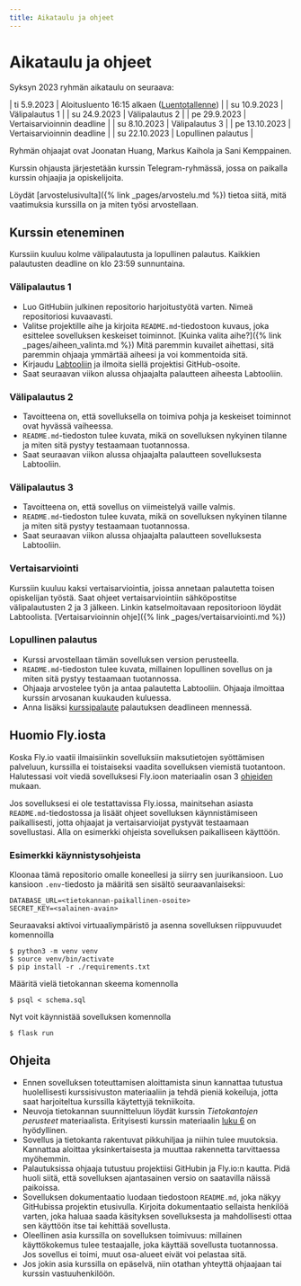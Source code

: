```yaml
---
title: Aikataulu ja ohjeet
---
```


# Aikataulu ja ohjeet

Syksyn 2023 ryhmän aikataulu on seuraava:

| ti 5.9.2023 | Aloitusluento 16:15 alkaen ([Luentotallenne](https://www.helsinki.fi/fi/unitube/video/7c0b6d8b-c807-40b1-857b-d4e8f1aa238a)) |
| su 10.9.2023 | Välipalautus 1 |
| su 24.9.2023 | Välipalautus 2 |
| pe 29.9.2023 | Vertaisarvioinnin deadline |
| su 8.10.2023 | Välipalautus 3 |
| pe 13.10.2023 | Vertaisarvioinnin deadline |
| su 22.10.2023 | Lopullinen palautus |

Ryhmän ohjaajat ovat Joonatan Huang, Markus Kaihola ja Sani Kemppainen.

Kurssin ohjausta järjestetään kurssin Telegram-ryhmässä, jossa on paikalla kurssin ohjaajia ja opiskelijoita.

Löydät [arvostelusivulta]({% link _pages/arvostelu.md %}) tietoa siitä, mitä vaatimuksia kurssilla on ja miten työsi arvostellaan.

## Kurssin eteneminen

Kurssiin kuuluu kolme välipalautusta ja lopullinen palautus. Kaikkien palautusten deadline on klo 23:59 sunnuntaina.

### Välipalautus 1

* Luo GitHubiin julkinen repositorio harjoitustyötä varten. Nimeä repositoriosi kuvaavasti.
* Valitse projektille aihe ja kirjoita `README.md`-tiedostoon kuvaus, joka esittelee sovelluksen keskeiset toiminnot. [Kuinka valita aihe?]({% link _pages/aiheen_valinta.md %}) Mitä paremmin kuvailet aihettasi, sitä paremmin ohjaaja ymmärtää aiheesi ja voi kommentoida sitä.
* Kirjaudu [Labtooliin](https://study.cs.helsinki.fi/labtool/courses/TKT20019.2023.S.K.2) ja ilmoita siellä projektisi GitHub-osoite.
* Saat seuraavan viikon alussa ohjaajalta palautteen aiheesta Labtooliin.

### Välipalautus 2

* Tavoitteena on, että sovelluksella on toimiva pohja ja keskeiset toiminnot ovat hyvässä vaiheessa.
* `README.md`-tiedoston tulee kuvata, mikä on sovelluksen nykyinen tilanne ja miten sitä pystyy testaamaan tuotannossa.
* Saat seuraavan viikon alussa ohjaajalta palautteen sovelluksesta Labtooliin.

### Välipalautus 3

* Tavoitteena on, että sovellus on viimeistelyä vaille valmis.
* `README.md`-tiedoston tulee kuvata, mikä on sovelluksen nykyinen tilanne ja miten sitä pystyy testaamaan tuotannossa.
* Saat seuraavan viikon alussa ohjaajalta palautteen sovelluksesta Labtooliin.

### Vertaisarviointi

Kurssiin kuuluu kaksi vertaisarviointia, joissa annetaan palautetta toisen opiskelijan työstä. Saat ohjeet vertaisarviointiin sähköpostitse välipalautusten 2 ja 3 jälkeen.
Linkin katselmoitavaan repositorioon löydät Labtoolista. [Vertaisarvioinnin ohje]({% link _pages/vertaisarviointi.md %})

### Lopullinen palautus

* Kurssi arvostellaan tämän sovelluksen version perusteella.
* `README.md`-tiedoston tulee kuvata, millainen lopullinen sovellus on ja miten sitä pystyy testaamaan tuotannossa.
* Ohjaaja arvostelee työn ja antaa palautetta Labtooliin. Ohjaaja ilmoittaa kurssin arvosanan kuukauden kuluessa.
* Anna lisäksi [kurssipalaute](https://norppa.helsinki.fi/targets/72437208) palautuksen deadlineen mennessä.

## Huomio Fly.iosta

Koska Fly.io vaatii ilmaisiinkin sovelluksiin maksutietojen syöttämisen palveluun, kurssilla ei toistaiseksi vaadita sovelluksen viemistä tuotantoon.
Halutessasi voit viedä sovelluksesi Fly.ioon materiaalin osan 3 [ohjeiden](/materiaali/osa-3) mukaan.

Jos sovelluksesi ei ole testattavissa Fly.iossa, mainitsehan asiasta `README.md`-tiedostossa ja lisäät ohjeet sovelluksen käynnistämiseen paikallisesti, jotta ohjaajat ja vertaisarvioijat pystyvät testaamaan sovellustasi. Alla on esimerkki ohjeista sovelluksen paikalliseen käyttöön.

### Esimerkki käynnistysohjeista

Kloonaa tämä repositorio omalle koneellesi ja siirry sen juurikansioon. Luo kansioon `.env`-tiedosto ja määritä sen sisältö seuraavanlaiseksi:

```
DATABASE_URL=<tietokannan-paikallinen-osoite>
SECRET_KEY=<salainen-avain>
```

Seuraavaksi aktivoi virtuaaliympäristö ja asenna sovelluksen riippuvuudet komennoilla

```prompt
$ python3 -m venv venv
$ source venv/bin/activate
$ pip install -r ./requirements.txt
```

Määritä vielä tietokannan skeema komennolla

```prompt
$ psql < schema.sql
```

Nyt voit käynnistää sovelluksen komennolla

```prompt
$ flask run
```

## Ohjeita

* Ennen sovelluksen toteuttamisen aloittamista sinun kannattaa tutustua huolellisesti kurssisivuston materiaaliin ja tehdä pieniä kokeiluja, jotta saat harjoiteltua kurssilla käytettyjä tekniikoita.
* Neuvoja tietokannan suunnitteluun löydät kurssin _Tietokantojen perusteet_ materiaalista. Erityisesti kurssin materiaalin [luku 6](https://tikape.mooc.fi/syksy-2023/content/osa-6/) on hyödyllinen.
* Sovellus ja tietokanta rakentuvat pikkuhiljaa ja niihin tulee muutoksia. Kannattaa aloittaa yksinkertaisesta ja muuttaa rakennetta tarvittaessa myöhemmin.
* Palautuksissa ohjaaja tutustuu projektiisi GitHubin ja Fly.io:n kautta. Pidä huoli siitä, että sovelluksen ajantasainen versio on saatavilla näissä paikoissa.
* Sovelluksen dokumentaatio luodaan tiedostoon `README.md`, joka näkyy GitHubissa projektin etusivulla. Kirjoita dokumentaatio sellaista henkilöä varten, joka haluaa saada käsityksen sovelluksesta ja mahdollisesti ottaa sen käyttöön itse tai kehittää sovellusta.
* Oleellinen asia kurssilla on sovelluksen toimivuus: millainen käyttökokemus tulee testaajalle, joka käyttää sovellusta tuotannossa. Jos sovellus ei toimi, muut osa-alueet eivät voi pelastaa sitä.
* Jos jokin asia kurssilla on epäselvä, niin otathan yhteyttä ohjaajaan tai kurssin vastuuhenkilöön.
